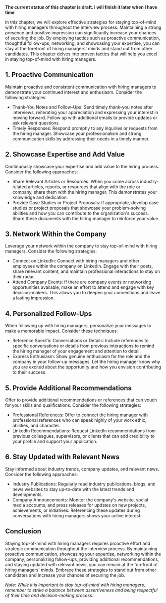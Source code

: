 **The current status of this chapter is draft. I will finish it later when I have time**

In this chapter, we will explore effective strategies for staying top-of-mind with hiring managers throughout the interview process. Maintaining a strong presence and positive impression can significantly increase your chances of securing the job. By employing tactics such as proactive communication, thoughtful follow-ups, networking, and showcasing your expertise, you can stay at the forefront of hiring managers' minds and stand out from other candidates. This chapter delves into proven tactics that will help you excel in staying top-of-mind with hiring managers.

**1. Proactive Communication**
------------------------------

Maintain proactive and consistent communication with hiring managers to demonstrate your continued interest and enthusiasm. Consider the following strategies:

* Thank-You Notes and Follow-Ups: Send timely thank-you notes after interviews, reiterating your appreciation and expressing your interest in moving forward. Follow up with additional emails to provide updates or ask relevant questions.
* Timely Responses: Respond promptly to any inquiries or requests from the hiring manager. Showcase your professionalism and strong communication skills by addressing their needs in a timely manner.

**2. Showcase Expertise and Add Value**
---------------------------------------

Continuously showcase your expertise and add value to the hiring process. Consider the following approaches:

* Share Relevant Articles or Resources: When you come across industry-related articles, reports, or resources that align with the role or company, share them with the hiring manager. This demonstrates your knowledge and dedication.
* Provide Case Studies or Project Proposals: If appropriate, develop case studies or project proposals that showcase your problem-solving abilities and how you can contribute to the organization's success. Share these documents with the hiring manager to reinforce your value.

**3. Network Within the Company**
---------------------------------

Leverage your network within the company to stay top-of-mind with hiring managers. Consider the following strategies:

* Connect on LinkedIn: Connect with hiring managers and other employees within the company on LinkedIn. Engage with their posts, share relevant content, and maintain professional interactions to stay on their radar.
* Attend Company Events: If there are company events or networking opportunities available, make an effort to attend and engage with key decision-makers. This allows you to deepen your connections and leave a lasting impression.

**4. Personalized Follow-Ups**
------------------------------

When following up with hiring managers, personalize your messages to make a memorable impact. Consider these techniques:

* Reference Specific Conversations or Details: Include references to specific conversations or details from previous interactions to remind the hiring manager of your engagement and attention to detail.
* Express Enthusiasm: Show genuine enthusiasm for the role and the company in your follow-up messages. Let the hiring manager know why you are excited about the opportunity and how you envision contributing to their success.

**5. Provide Additional Recommendations**
-----------------------------------------

Offer to provide additional recommendations or references that can vouch for your skills and qualifications. Consider the following strategies:

* Professional References: Offer to connect the hiring manager with professional references who can speak highly of your work ethic, abilities, and character.
* LinkedIn Recommendations: Request LinkedIn recommendations from previous colleagues, supervisors, or clients that can add credibility to your profile and support your application.

**6. Stay Updated with Relevant News**
--------------------------------------

Stay informed about industry trends, company updates, and relevant news. Consider the following approaches:

* Industry Publications: Regularly read industry publications, blogs, and news websites to stay up-to-date with the latest trends and developments.
* Company Announcements: Monitor the company's website, social media accounts, and press releases for updates on new projects, achievements, or initiatives. Referencing these updates during conversations with hiring managers shows your active interest.

**Conclusion**
--------------

Staying top-of-mind with hiring managers requires proactive effort and strategic communication throughout the interview process. By maintaining proactive communication, showcasing your expertise, networking within the company, personalizing follow-ups, providing additional recommendations, and staying updated with relevant news, you can remain at the forefront of hiring managers' minds. Embrace these strategies to stand out from other candidates and increase your chances of securing the job.

*Note: While it is important to stay top-of-mind with hiring managers, remember to strike a balance between assertiveness and being respectful of their time and decision-making process.*

